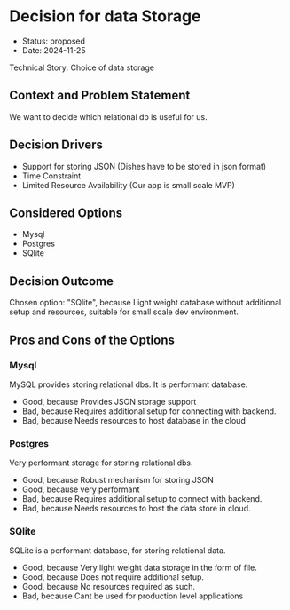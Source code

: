 # Decision for data Storage

* Status: proposed
* Date: 2024-11-25

Technical Story: Choice of data storage

## Context and Problem Statement

We want to decide which relational db is useful for us.

## Decision Drivers

* Support for storing JSON (Dishes have to be stored in json format)
* Time Constraint
* Limited Resource Availability (Our app is small scale MVP)

## Considered Options

* Mysql
* Postgres
* SQlite

## Decision Outcome

Chosen option: "SQlite", because Light weight database without additional setup and resources, suitable for small scale dev environment.

## Pros and Cons of the Options

### Mysql

MySQL provides storing relational dbs. It is performant database.

* Good, because Provides JSON storage support
* Bad, because Requires additional setup for connecting with backend.
* Bad, because Needs resources to host database in the cloud

### Postgres

Very performant storage for storing relational dbs.

* Good, because Robust mechanism for storing JSON
* Good, because very performant
* Bad, because Requires additional setup to connect with backend.
* Bad, because Needs resources to host the data store in cloud.

### SQlite

SQLite is a performant database, for storing relational data.

* Good, because Very light weight data storage in the form of file.
* Good, because Does not require additional setup.
* Good, because No resources required as such.
* Bad, because Cant be used for production level applications
